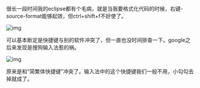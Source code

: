很长一段时间我的eclipse都有个毛病，就是当我要格式化代码的时候，右键-source-format能够起效，但ctrl+shift+f不好使了。

![img](http://hi.csdn.net/attachment/201111/27/0_1322362696Du57.gif)

可以基本断定是快捷键与别的软件冲突了，但一直也没时间排查一下。google之后来发现是搜狗输入法惹的祸。

![img](http://hi.csdn.net/attachment/201111/27/0_1322362536mq44.gif)

原来是和“简繁体快捷键”冲突了。输入法中的这个快捷键我们一般不用，小勾勾去掉就成了。